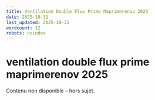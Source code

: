 ```yaml
---
title: Ventilation Double Flux Prime Maprimerenov 2025
date: 2025-10-31
last_updated: 2025-10-31
wordcount: 12
robots: noindex
---
```


# ventilation double flux prime maprimerenov 2025

Contenu non disponible – hors sujet.